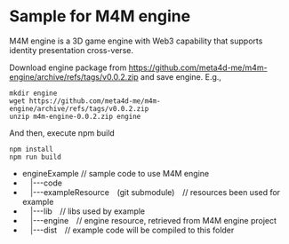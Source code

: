 # Sample for M4M engine

M4M engine is a 3D game engine with Web3 capability that supports identity presentation cross-verse.

Download engine package from https://github.com/meta4d-me/m4m-engine/archive/refs/tags/v0.0.2.zip and save engine.
E.g.,
```
mkdir engine
wget https://github.com/meta4d-me/m4m-engine/archive/refs/tags/v0.0.2.zip
unzip m4m-engine-0.0.2.zip engine
```

And then, execute npm build

```
npm install
npm run build
```

* engineExample // sample code to use M4M engine
* &emsp;|---code
* &emsp;|---exampleResource&emsp;(git submodule)&emsp;// resources been used for example
* &emsp;|---lib&emsp;// libs used by example
* &emsp;|---engine&emsp;// engine resource, retrieved from M4M engine project
* &emsp;|---dist&emsp;// example code will be compiled to this folder
